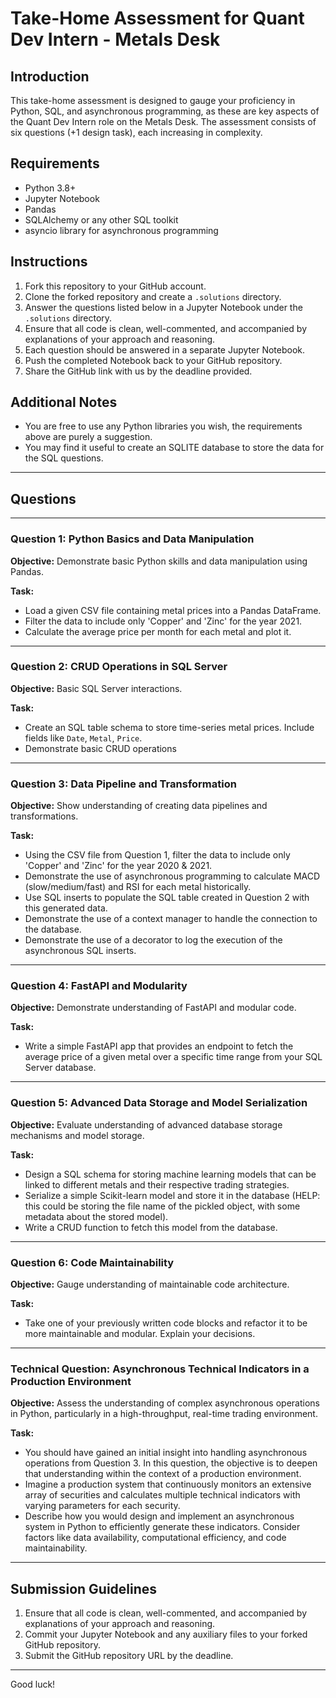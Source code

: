# Take-Home Assessment for Quant Dev Intern - Metals Desk

## Introduction

This take-home assessment is designed to gauge your proficiency in Python, SQL, and asynchronous programming, as these are key aspects of the Quant Dev Intern role on the Metals Desk. The assessment consists of six questions (+1 design task), each increasing in complexity.

## Requirements

- Python 3.8+
- Jupyter Notebook
- Pandas
- SQLAlchemy or any other SQL toolkit
- asyncio library for asynchronous programming

## Instructions

1. Fork this repository to your GitHub account.
2. Clone the forked repository and create a `.solutions` directory.
3. Answer the questions listed below in a Jupyter Notebook under the `.solutions` directory.
4. Ensure that all code is clean, well-commented, and accompanied by explanations of your approach and reasoning.
5. Each question should be answered in a separate Jupyter Notebook.
4. Push the completed Notebook back to your GitHub repository.
5. Share the GitHub link with us by the deadline provided.

## Additional Notes

- You are free to use any Python libraries you wish, the requirements above are purely a suggestion.
- You may find it useful to create an SQLITE database to store the data for the SQL questions.

---

## Questions

---
### Question 1: Python Basics and Data Manipulation
**Objective:** Demonstrate basic Python skills and data manipulation using Pandas.

**Task:**
- Load a given CSV file containing metal prices into a Pandas DataFrame.
- Filter the data to include only 'Copper' and 'Zinc' for the year 2021.
- Calculate the average price per month for each metal and plot it.

---

### Question 2: CRUD Operations in SQL Server
**Objective:** Basic SQL Server interactions.

**Task:**
- Create an SQL table schema to store time-series metal prices. Include fields like `Date`, `Metal`, `Price`.
- Demonstrate basic CRUD operations

---

### Question 3: Data Pipeline and Transformation
**Objective:** Show understanding of creating data pipelines and transformations.

**Task:**
- Using the CSV file from Question 1, filter the data to include only 'Copper' and 'Zinc' for the year 2020 & 2021.
- Demonstrate the use of asynchronous programming to calculate MACD (slow/medium/fast) and RSI for each metal historically.
- Use SQL inserts to populate the SQL table created in Question 2 with this generated data.
- Demonstrate the use of a context manager to handle the connection to the database.
- Demonstrate the use of a decorator to log the execution of the asynchronous SQL inserts.

---

### Question 4: FastAPI and Modularity
**Objective:** Demonstrate understanding of FastAPI and modular code.

**Task:**
- Write a simple FastAPI app that provides an endpoint to fetch the average price of a given metal over a specific time range from your SQL Server database.

---

### Question 5: Advanced Data Storage and Model Serialization
**Objective:** Evaluate understanding of advanced database storage mechanisms and model storage.

**Task:**
- Design a SQL schema for storing machine learning models that can be linked to different metals and their respective trading strategies.
- Serialize a simple Scikit-learn model and store it in the database (HELP: this could be storing the file name of the pickled object, with some metadata about the stored model).
- Write a CRUD function to fetch this model from the database.

---

### Question 6: Code Maintainability
**Objective:** Gauge understanding of maintainable code architecture.

**Task:**
- Take one of your previously written code blocks and refactor it to be more maintainable and modular. Explain your decisions.

---

### Technical Question: Asynchronous Technical Indicators in a Production Environment
**Objective:** Assess the understanding of complex asynchronous operations in Python, particularly in a high-throughput, real-time trading environment.

**Task:**
- You should have gained an initial insight into handling asynchronous operations from Question 3. In this question, the objective is to deepen that understanding within the context of a production environment.
- Imagine a production system that continuously monitors an extensive array of securities and calculates multiple technical indicators with varying parameters for each security.
- Describe how you would design and implement an asynchronous system in Python to efficiently generate these indicators. Consider factors like data availability, computational efficiency, and code maintainability.

---



## Submission Guidelines

1. Ensure that all code is clean, well-commented, and accompanied by explanations of your approach and reasoning.
2. Commit your Jupyter Notebook and any auxiliary files to your forked GitHub repository.
3. Submit the GitHub repository URL by the deadline.

---

Good luck!
